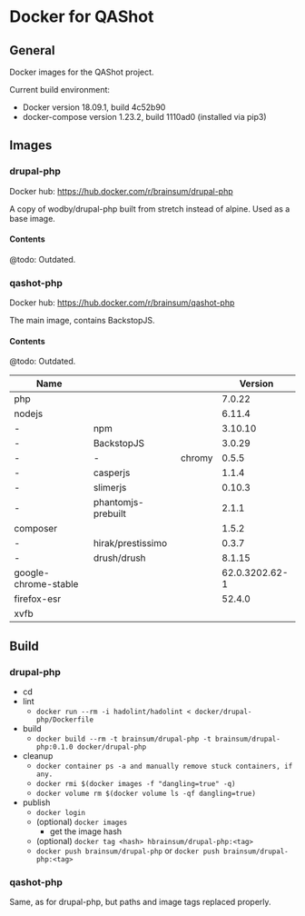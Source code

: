 # Docker for QAShot
## General

Docker images for the QAShot project.

Current build environment:
- Docker version 18.09.1, build 4c52b90
- docker-compose version 1.23.2, build 1110ad0 (installed via pip3)

## Images
### drupal-php

Docker hub: https://hub.docker.com/r/brainsum/drupal-php

A copy of wodby/drupal-php built from stretch instead of alpine.
Used as a base image.

#### Contents
@todo: Outdated.

### qashot-php

Docker hub: https://hub.docker.com/r/brainsum/qashot-php

The main image, contains BackstopJS.

#### Contents
@todo: Outdated.

|Name|||Version|
|---|---|---|---|
|php|||7.0.22|
|nodejs|||6.11.4|
|-|npm||3.10.10|
|-|BackstopJS||3.0.29|
|-|-|chromy|0.5.5|
|-|casperjs||1.1.4|
|-|slimerjs||0.10.3|
|-|phantomjs-prebuilt||2.1.1|
|composer|||1.5.2|
|-|hirak/prestissimo||0.3.7|
|-|drush/drush||8.1.15|
|google-chrome-stable|||62.0.3202.62-1|
|firefox-esr|||52.4.0|
|xvfb||||


## Build
### drupal-php
- cd <project root>
- lint
    - ```docker run --rm -i hadolint/hadolint < docker/drupal-php/Dockerfile```
- build
    - ```docker build --rm -t brainsum/drupal-php -t brainsum/drupal-php:0.1.0 docker/drupal-php```
- cleanup
    - ```docker container ps -a and manually remove stuck containers, if any.```
    - ```docker rmi $(docker images -f "dangling=true" -q)```
    - ```docker volume rm $(docker volume ls -qf dangling=true)```
- publish
    - ```docker login```
    - (optional) ```docker images```
        - get the image hash
    - (optional) ```docker tag <hash> hbrainsum/drupal-php:<tag>```
    - ```docker push brainsum/drupal-php``` or ```docker push brainsum/drupal-php:<tag>```

### qashot-php

Same, as for drupal-php, but paths and image tags replaced properly.
